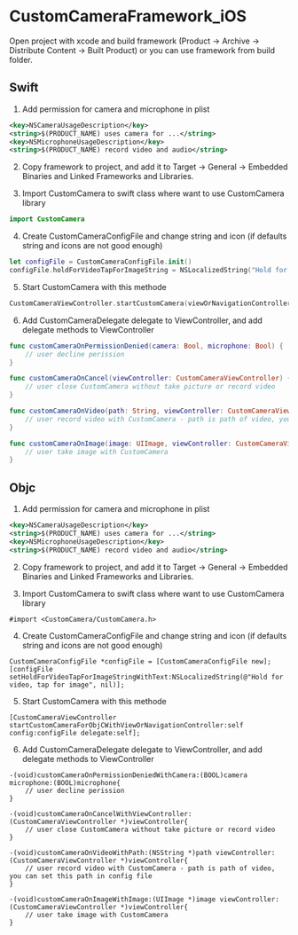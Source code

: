 # CustomCameraFramework_iOS

Open project with xcode and build framework (Product -> Archive -> Distribute Content -> Built Product) or you can use framework from build folder.

## Swift

1. Add permission for camera and microphone in plist
```xml
<key>NSCameraUsageDescription</key>
<string>$(PRODUCT_NAME) uses camera for ...</string>
<key>NSMicrophoneUsageDescription</key>
<string>$(PRODUCT_NAME) record video and audio</string>
```
2. Copy framework to project, and add it to Target -> General -> Embedded Binaries and Linked Frameworks and Libraries.
 
3. Import CustomCamera to swift class where want to use CustomCamera library
```swift
import CustomCamera
```
4. Create CustomCameraConfigFile and change string and icon (if defaults string and icons are not good enough)
```swift
let configFile = CustomCameraConfigFile.init() 
configFile.holdForVideoTapForImageString = NSLocalizedString("Hold for video, tap for image", comment: "")
```
5. Start CustomCamera with this methode
```swift
CustomCameraViewController.startCustomCamera(viewOrNavigationController: self, config: configFile, delegate: self)
```
6. Add CustomCameraDelegate delegate to ViewController, and add delegate methods to ViewController
```swift
func customCameraOnPermissionDenied(camera: Bool, microphone: Bool) {
	// user decline perission
}

func customCameraOnCancel(viewController: CustomCameraViewController) {
	// user close CustomCamera without take picture or record video
}

func customCameraOnVideo(path: String, viewController: CustomCameraViewController) {
	// user record video with CustomCamera - path is path of video, you can set this path in config file
}

func customCameraOnImage(image: UIImage, viewController: CustomCameraViewController) {
	// user take image with CustomCamera
}
```

## Objc

1. Add permission for camera and microphone in plist
```xml
<key>NSCameraUsageDescription</key>
<string>$(PRODUCT_NAME) uses camera for ...</string>
<key>NSMicrophoneUsageDescription</key>
<string>$(PRODUCT_NAME) record video and audio</string>
```
2. Copy framework to project, and add it to Target -> General -> Embedded Binaries and Linked Frameworks and Libraries.
 
3. Import CustomCamera to swift class where want to use CustomCamera library
```objc
#import <CustomCamera/CustomCamera.h>
```
4. Create CustomCameraConfigFile and change string and icon (if defaults string and icons are not good enough)
```objc
CustomCameraConfigFile *configFile = [CustomCameraConfigFile new];
[configFile setHoldForVideoTapForImageStringWithText:NSLocalizedString(@"Hold for video, tap for image", nil)];
```
5. Start CustomCamera with this methode
```objc
[CustomCameraViewController startCustomCameraForObjCWithViewOrNavigationController:self config:configFile delegate:self];
```
6. Add CustomCameraDelegate delegate to ViewController, and add delegate methods to ViewController
```objc
-(void)customCameraOnPermissionDeniedWithCamera:(BOOL)camera microphone:(BOOL)microphone{
	// user decline perission
}

-(void)customCameraOnCancelWithViewController:(CustomCameraViewController *)viewController{
	// user close CustomCamera without take picture or record video
}

-(void)customCameraOnVideoWithPath:(NSString *)path viewController:(CustomCameraViewController *)viewController{
	// user record video with CustomCamera - path is path of video, you can set this path in config file
}

-(void)customCameraOnImageWithImage:(UIImage *)image viewController:(CustomCameraViewController *)viewController{
	// user take image with CustomCamera
}
```
